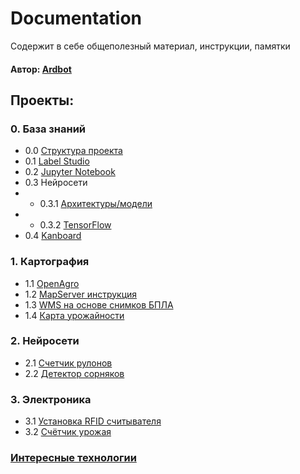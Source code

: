 # Documentation
Содержит в себе общеполезный материал, инструкции, памятки
#### Автор: [Ardbot]()

## Проекты:
### 0. База знаний
+ 0.0 [Структура проекта](/knowledgeBase/ProjectStructure.md)
+ 0.1 [Label Studio](/knowledgeBase/LabelStudio.md)
+ 0.2 [Jupyter Notebook](/knowledgeBase/JupyterNotebook.md)
+ 0.3 Нейросети
+ + 0.3.1 [Архитектуры/модели](/knowledgeBase/neuralNetwork/models.md) 
+ + 0.3.2 [TensorFlow](/knowledgeBase/TensorFlow.md)
+ 0.4 [Kanboard](/knowledgeBase/Kanboard.md)


### 1. Картография
+ 1.1 [OpenAgro]()
+ 1.2 [MapServer инструкция](/knowledgeBase/mapServer.md)
+ 1.3 [WMS на основе снимков БПЛА]()
+ 1.4 [Карта урожайности](https://github.com/Ardbot/HarvestMap)

### 2. Нейросети
+ 2.1 [Счетчик рулонов](https://github.com/Ardbot/CounterRoll) 
+ 2.2 [Детектор сорняков]()

### 3.  Электроника
+ 3.1 [Установка RFID считывателя](/knowledgeBase/hard/RFIDreader.md)
+ 3.2 [Счётчик урожая](https://github.com/Ardbot/harvestCounter)

### [Интересные технологии](/listTech.md)
